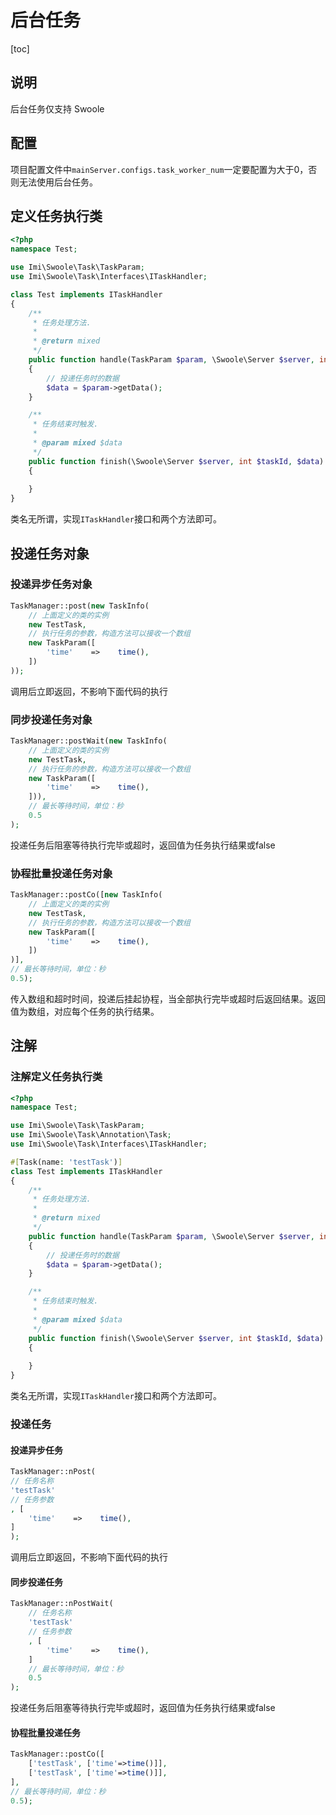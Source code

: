 # 后台任务

[toc]

## 说明

后台任务仅支持 Swoole

## 配置

项目配置文件中`mainServer.configs.task_worker_num`一定要配置为大于0，否则无法使用后台任务。

## 定义任务执行类

```php
<?php
namespace Test;

use Imi\Swoole\Task\TaskParam;
use Imi\Swoole\Task\Interfaces\ITaskHandler;

class Test implements ITaskHandler
{
    /**
     * 任务处理方法.
     *
     * @return mixed
     */
    public function handle(TaskParam $param, \Swoole\Server $server, int $taskId, int $workerId)
    {
        // 投递任务时的数据
        $data = $param->getData();
    }

    /**
     * 任务结束时触发.
     *
     * @param mixed $data
     */
    public function finish(\Swoole\Server $server, int $taskId, $data): void
    {
        
    }
}
```

类名无所谓，实现`ITaskHandler`接口和两个方法即可。

## 投递任务对象

### 投递异步任务对象

```php
TaskManager::post(new TaskInfo(
    // 上面定义的类的实例
    new TestTask,
    // 执行任务的参数，构造方法可以接收一个数组
    new TaskParam([
        'time'    =>    time(),
    ])
));
```

调用后立即返回，不影响下面代码的执行

### 同步投递任务对象

```php
TaskManager::postWait(new TaskInfo(
    // 上面定义的类的实例
    new TestTask,
    // 执行任务的参数，构造方法可以接收一个数组
    new TaskParam([
        'time'    =>    time(),
    ])),
    // 最长等待时间，单位：秒
    0.5
);
```

投递任务后阻塞等待执行完毕或超时，返回值为任务执行结果或false

### 协程批量投递任务对象

```php
TaskManager::postCo([new TaskInfo(
    // 上面定义的类的实例
    new TestTask,
    // 执行任务的参数，构造方法可以接收一个数组
    new TaskParam([
        'time'    =>    time(),
    ])
)],
// 最长等待时间，单位：秒
0.5);
```

传入数组和超时时间，投递后挂起协程，当全部执行完毕或超时后返回结果。返回值为数组，对应每个任务的执行结果。

## 注解

### 注解定义任务执行类

```php
<?php
namespace Test;

use Imi\Swoole\Task\TaskParam;
use Imi\Swoole\Task\Annotation\Task;
use Imi\Swoole\Task\Interfaces\ITaskHandler;

#[Task(name: 'testTask')]
class Test implements ITaskHandler
{
    /**
     * 任务处理方法.
     *
     * @return mixed
     */
    public function handle(TaskParam $param, \Swoole\Server $server, int $taskId, int $workerId)
    {
        // 投递任务时的数据
        $data = $param->getData();
    }

    /**
     * 任务结束时触发.
     *
     * @param mixed $data
     */
    public function finish(\Swoole\Server $server, int $taskId, $data): void
    {
        
    }
}
```

类名无所谓，实现`ITaskHandler`接口和两个方法即可。

### 投递任务

#### 投递异步任务

```php
TaskManager::nPost(
// 任务名称
'testTask'
// 任务参数
, [
    'time'    =>    time(),
]
);
```

调用后立即返回，不影响下面代码的执行

#### 同步投递任务

```php
TaskManager::nPostWait(
    // 任务名称
    'testTask'
    // 任务参数
    , [
        'time'    =>    time(),
    ]
    // 最长等待时间，单位：秒
    0.5
);
```

投递任务后阻塞等待执行完毕或超时，返回值为任务执行结果或false

#### 协程批量投递任务

```php
TaskManager::postCo([
    ['testTask', ['time'=>time()]],
    ['testTask', ['time'=>time()]],
],
// 最长等待时间，单位：秒
0.5);
```
